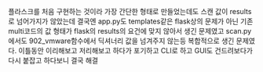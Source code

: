 플라스크를 처음 구현하는 것이라 가장 간단한 형태로 만들었는데도 스캔 값이 results로 넘어가지가 않았는데
결국엔 app.py도 templates같은 flask상의 문제가 아닌 기존 multi코드의 값 형태가 flask의 results의 요건에 맞지 않아서 생긴 문제였고 
scan.py에서도 902_vmware함수에서 딕셔너리 값을 넘겨주지 않는등 복합적으로 생긴 문제였다.
이틀동안 이리해보고 저리해보고 하다가 포기하고 CLI로 하고 GUI도 건드려보다가 
다시 붙잡고 하다보니 결국 해결

![]()

![]()

![]()

![]()

